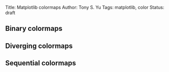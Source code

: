 Title: Matplotlib colormaps
Author: Tony S. Yu
Tags: matplotlib, color
Status: draft

Binary colormaps
----------------


Diverging colormaps
-------------------

Sequential colormaps
--------------------




